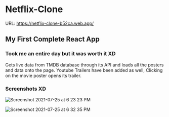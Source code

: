 # Netflix-Clone

URL: https://netflix-clone-b52ca.web.app/

## My First Complete React App

### Took me an entire day but it was worth it XD

Gets live data from TMDB database through its API and loads all the posters and data onto the page.
Youtube Trailers have been added as well, Clicking on the movie poster opens its trailer.

### Screenshots XD

![Screenshot 2021-07-25 at 6 23 23 PM](https://user-images.githubusercontent.com/65460239/126899677-5c3abe0d-72c3-4c41-96a5-4b3edb8f1b24.png)

![Screenshot 2021-07-25 at 6 32 35 PM](https://user-images.githubusercontent.com/65460239/126900018-853202d6-ac50-49e7-a5fb-c9b7b3a24b5f.png)
